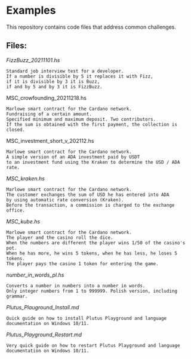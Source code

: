# Examples
This repository contains code files that address common challenges.


## Files:


_FizzBuzz_20211101.hs_
```
Standard job interview test for a developer.
If a number is divisible by 5 it replaces it with Fizz, 
if it is divisible by 3 it is Buzz, 
if and by 5 and by 3 it is FizzBuzz.
```

MSC_crowfounding_20211218.hs
```
Marlowe smart contract for the Cardano network.
Fundraising of a certain amount. 
Specified minimum and maximum deposit. Two contributors. 
If the sum is obtained with the first payment, the collection is closed.
```

MSC_investment_short_v_202112.hs
```
Marlowe smart contract for the Cardano network.
A simple version of an ADA investment paid by USDT
to an investment fund using the Kraken to determine the USD / ADA rate.
```

_MSC_kraken.hs_
```
Marlowe smart contract for the Cardano network.
The customer exchanges the sum of USD he has entered into ADA 
by using automatic rate conversion (Kraken).
Before the transaction, a commission is charged to the exchange office.
```

_MSC_kube.hs_
```
Marlowe smart contract for the Cardano network.
The player and the casino roll the dice. 
When the numbers are different the player wins 1/50 of the casino's pot. 
When he has more, he wins 5 tokens, when he has less, he loses 5 tokens. 
The player pays the casino 1 token for entering the game.
```

_number_in_words_pl.hs_
```
Converts a number in numbers into a number in words. 
Only integer numbers from 1 to 999999. Polish version, including grammar.
```

_Plutus_Plauground_Install.md_
```
Quick guide on how to install Plutus Playground and language documentation on Windows 10/11.
```

_Plutus_Playground_Restart.md_
```
Very quick guide on how to restart Plutus Playground and language documentation on Windows 10/11.
```

